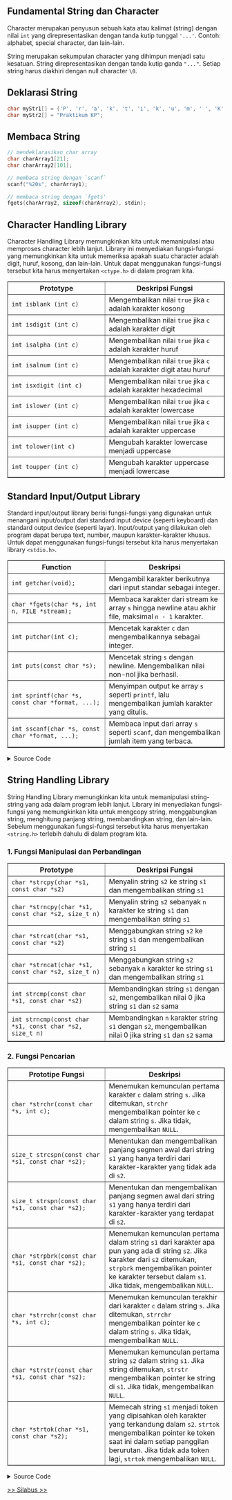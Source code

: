 ## Fundamental String dan Character

Character merupakan penyusun sebuah kata atau kalimat (string) dengan nilai `int` yang direpresentasikan dengan tanda kutip tunggal `'...'`. Contoh: alphabet, special character, dan lain-lain.

String merupakan sekumpulan character yang dihimpun menjadi satu kesatuan. String direpresentasikan dengan tanda kutip ganda `"..."`. Setiap string harus diakhiri dengan null character `\0`.

## Deklarasi String

```C
char myStr1[] = {'P', 'r', 'a', 'k', 't', 'i', 'k', 'u', 'm', ' ', 'K', 'P', '\0'};
char myStr2[] = "Praktikum KP";
```

## Membaca String

```C
// mendeklarasikan char array
char charArray1[21];
char charArray2[101];

// membaca string dengan `scanf`
scanf("%20s", charArray1);

// membaca string dengan `fgets'
fgets(charArray2, sizeof(charArray2), stdin);
```

## Character Handling Library

Character Handling Library memungkinkan kita untuk memanipulasi atau memproses character lebih lanjut. Library ini menyediakan fungsi-fungsi yang memungkinkan kita untuk memeriksa apakah suatu character adalah digit, huruf, kosong, dan lain-lain. Untuk dapat menggunakan fungsi-fungsi tersebut kita harus menyertakan `<ctype.h>` di dalam program kita.

<table border="1">
  <tr>
    <th style="width:45%; text-align: center;">Prototype</th>
    <th style="width:55%; text-align: center;">Deskripsi Fungsi</th>
  </tr>
  <tr>
    <td><code>int isblank (int c)</code></td>
    <td>Mengembalikan nilai <code>true</code> jika <code>c</code> adalah karakter kosong</td>
  </tr>
  <tr>
    <td><code>int isdigit (int c)</code></td>
    <td>Mengembalikan nilai <code>true</code> jika <code>c</code> adalah karakter digit</td>
  </tr>
  <tr>
    <td><code>int isalpha (int c)</code></td>
    <td>Mengembalikan nilai <code>true</code> jika <code>c</code> adalah karakter huruf</td>
  </tr>
  <tr>
    <td><code>int isalnum (int c)</code></td>
    <td>Mengembalikan nilai <code>true</code> jika <code>c</code> adalah karakter digit atau huruf</td>
  </tr>
  <tr>
    <td><code>int isxdigit (int c)</code></td>
    <td>Mengembalikan nilai <code>true</code> jika <code>c</code> adalah karakter hexadecimal</td>
  </tr>
  <tr>
    <td><code>int islower (int c)</code></td>
    <td>Mengembalikan nilai <code>true</code> jika <code>c</code> adalah karakter lowercase</td>
  </tr>
  <tr>
    <td><code>int isupper (int c)</code></td>
    <td>Mengembalikan nilai <code>true</code> jika <code>c</code> adalah karakter uppercase</td>
  </tr>
  <tr>
    <td><code>int tolower(int c)</code></td>
    <td>Mengubah karakter lowercase menjadi uppercase</td>
  </tr>
  <tr>
    <td><code>int toupper (int c)</code></td>
    <td>Mengubah karakter uppercase menjadi lowercase</td>
  </tr>
</table>

## Standard Input/Output Library

Standard input/output library berisi fungsi-fungsi yang digunakan untuk menangani input/output dari standard input device (seperti keyboard) dan standard output device (seperti layar). Input/output yang dilakukan oleh program dapat berupa text, number, maupun karakter-karakter khusus. Untuk dapat menggunakan fungsi-fungsi tersebut kita harus menyertakan library `<stdio.h>`.

<table border="1">
  <tr>
    <th style="width:45%; text-align: center;">Function</th>
    <th style="width:55%; text-align: center;">Deskripsi</th>
  </tr>
  <tr>
    <td><code>int getchar(void);</code></td>
    <td>Mengambil karakter berikutnya dari input standar sebagai integer.</td>
  </tr>
  <tr>
    <td><code>char *fgets(char *s, int n, FILE *stream);</code></td>
    <td>Membaca karakter dari stream ke array <code>s</code> hingga newline atau akhir file, maksimal <code>n - 1</code> karakter.</td>
  </tr>
  <tr>
    <td><code>int putchar(int c);</code></td>
    <td>Mencetak karakter <code>c</code> dan mengembalikannya sebagai integer.</td>
  </tr>
  <tr>
    <td><code>int puts(const char *s);</code></td>
    <td>Mencetak string <code>s</code> dengan newline. Mengembalikan nilai non-nol jika berhasil.</td>
  </tr>
  <tr>
    <td><code>int sprintf(char *s, const char *format, ...);</code></td>
    <td>Menyimpan output ke array <code>s</code> seperti <code>printf</code>, lalu mengembalikan jumlah karakter yang ditulis.</td>
  </tr>
  <tr>
    <td><code>int sscanf(char *s, const char *format, ...);</code></td>
    <td>Membaca input dari array <code>s</code> seperti <code>scanf</code>, dan mengembalikan jumlah item yang terbaca.</td>
  </tr>
</table>

<details>
<summary>Source Code</summary>

```c
#include <stdio.h>

int main() {
    int c;
    printf("Ketik satu huruf: ");
    c = getchar();   // baca satu karakter
    printf("Karakter yang dibaca: %c\n", c);
    return 0;
}

#include <stdio.h>

int main() {
    char str[50];
    printf("Masukkan teks: ");
    fgets(str, sizeof(str), stdin);  // baca string
    printf("Teks yang dibaca: %s\n", str);
    return 0;
}

#include <stdio.h>

int main() {
    putchar('A');   // cetak satu huruf
    putchar('\n');  // cetak newline
    return 0;
}

#include <stdio.h>

int main() {
    puts("Halo, dunia!");  // langsung ada newline
    return 0;
}

#include <stdio.h>

int main() {
    char buffer[100];
    int umur = 20;
    sprintf(buffer, "Umur saya %d tahun", umur);
    puts(buffer);   // tampilkan hasil sprintf
    return 0;
}

#include <stdio.h>

int main() {
    char data[] = "123 45.67";
    int a;
    float b;
    sscanf(data, "%d %f", &a, &b);
    printf("Hasil parsing: a = %d, b = %.2f\n", a, b);
    return 0;
}
```
</details>

## String Handling Library

String Handling Library memungkinkan kita untuk memanipulasi string-string yang ada dalam program lebih lanjut. Library ini menyediakan fungsi-fungsi yang memungkinkan kita untuk mengcopy string, menggabungkan string, menghitung panjang string, membandingkan string, dan lain-lain. Sebelum menggunakan fungsi-fungsi tersebut kita harus menyertakan `<string.h>` terlebih dahulu di dalam program kita.

### 1. Fungsi Manipulasi dan Perbandingan

<table border="1">
  <tr>
    <th style="width:45%; text-align: center">Prototype</th>
    <th style="width:55%; text-align: center">Deskripsi Fungsi</th>
  </tr>
  <tr>
    <td><code>char *strcpy(char *s1, const char *s2)</code></td>
    <td>Menyalin string <code>s2</code> ke string <code>s1</code> dan mengembalikan string <code>s1</code></td>
  </tr>
  <tr>
    <td><code>char *strncpy(char *s1, const char *s2, size_t n)</code></td>
    <td>Menyalin string <code>s2</code> sebanyak <code>n</code> karakter ke string <code>s1</code> dan mengembalikan string <code>s1</code></td>
  </tr>
  <tr>
    <td><code>char *strcat(char *s1, const char *s2)</code></td>
    <td>Menggabungkan string <code>s2</code> ke string <code>s1</code> dan mengembalikan string <code>s1</code></td>
  </tr>
  <tr>
    <td><code>char *strncat(char *s1, const char *s2, size_t n)</code></td>
    <td>Menggabungkan string <code>s2</code> sebanyak <code>n</code> karakter ke string <code>s1</code> dan mengembalikan string <code>s1</code></td>
  </tr>
  <tr>
    <td><code>int strcmp(const char *s1, const char *s2)</code></td>
    <td>Membandingkan string <code>s1</code> dengan <code>s2</code>, mengembalikan nilai 0 jika string <code>s1</code> dan <code>s2</code> sama</td>
  </tr>
  <tr>
    <td><code>int strncmp(const char *s1, const char *s2, size_t n)</code></td>
    <td>Membandingkan <code>n</code> karakter string <code>s1</code> dengan <code>s2</code>, mengembalikan nilai 0 jika string <code>s1</code> dan <code>s2</code> sama</td>
  </tr>
</table>

### 2. Fungsi Pencarian

<table border="1">
  <tr>
    <th style="width:45%; text-align: center;">Prototipe Fungsi</th>
    <th style="width:55%; text-align: center;">Deskripsi</th>
  </tr>
  <tr>
    <td><code>char *strchr(const char *s, int c);</code></td>
    <td>Menemukan kemunculan pertama karakter <code>c</code> dalam string <code>s</code>. Jika ditemukan, <code>strchr</code> mengembalikan pointer ke <code>c</code> dalam string <code>s</code>. Jika tidak, mengembalikan <code>NULL</code>.</td>
  </tr>
  <tr>
    <td><code>size_t strcspn(const char *s1, const char *s2);</code></td>
    <td>Menentukan dan mengembalikan panjang segmen awal dari string <code>s1</code> yang hanya terdiri dari karakter-karakter yang tidak ada di <code>s2</code>.</td>
  </tr>
  <tr>
    <td><code>size_t strspn(const char *s1, const char *s2);</code></td>
    <td>Menentukan dan mengembalikan panjang segmen awal dari string <code>s1</code> yang hanya terdiri dari karakter-karakter yang terdapat di <code>s2</code>.</td>
  </tr>
  <tr>
    <td><code>char *strpbrk(const char *s1, const char *s2);</code></td>
    <td>Menemukan kemunculan pertama dalam string <code>s1</code> dari karakter apa pun yang ada di string <code>s2</code>. Jika karakter dari <code>s2</code> ditemukan, <code>strpbrk</code> mengembalikan pointer ke karakter tersebut dalam <code>s1</code>. Jika tidak, mengembalikan <code>NULL</code>.</td>
  </tr>
  <tr>
    <td><code>char *strrchr(const char *s, int c);</code></td>
    <td>Menemukan kemunculan terakhir dari karakter <code>c</code> dalam string <code>s</code>. Jika ditemukan, <code>strrchr</code> mengembalikan pointer ke <code>c</code> dalam string <code>s</code>. Jika tidak, mengembalikan <code>NULL</code>.</td>
  </tr>
  <tr>
    <td><code>char *strstr(const char *s1, const char *s2);</code></td>
    <td>Menemukan kemunculan pertama string <code>s2</code> dalam string <code>s1</code>. Jika string ditemukan, <code>strstr</code> mengembalikan pointer ke string di <code>s1</code>. Jika tidak, mengembalikan <code>NULL</code>.</td>
  </tr>
  <tr>
    <td><code>char *strtok(char *s1, const char *s2);</code></td>
    <td>Memecah string <code>s1</code> menjadi token yang dipisahkan oleh karakter yang terkandung dalam <code>s2</code>. <code>strtok</code> mengembalikan pointer ke token saat ini dalam setiap panggilan berurutan. Jika tidak ada token lagi, <code>strtok</code> mengembalikan <code>NULL</code>.</td>
  </tr>
</table>

<details>
<summary>Source Code</summary>

```c
#include <stdio.h>
int main() {

    // MANIP
    char a[20], b[] = "Halo";
    strcpy(a, b); // a = "Halo"

    char a[20];
    strncpy(a, "Praktikum", 5); // a = "Prakt"

    char a[20] = "Hello ";
    char b[] = "World";
    strcat(a, b); // a = "Hello World"

    char a[20] = "Data";
    strncat(a, "Structure", 4); // a = "DataStru"

    // PENCARIAN
    char str[] = "informatika";
    printf("%s", strchr(str, 'm')); // output: "matika"

    char s1[] = "abcdef";
    char s2[] = "xzce";
    printf("%zu", strcspn(s1, s2)); // output: 2 ("ab")

    char s1[] = "abcde321";
    char s2[] = "abcde";
    printf("%zu", strspn(s1, s2)); // output: 5

    char s1[] = "praktikum";
    char s2[] = "xyz";
    printf("%s", strpbrk(s1, s2)); // output: NULL (tidak ada huruf x, y, z)

    char str[] = "informatika";
    printf("%s", strrchr(str, 'a')); // output: "a"

    char str[] = "praktikum c";
    printf("%s", strstr(str, "tik")); // output: "tikum c"

    char str[] = "satu,dua,tiga";
    char *token = strtok(str, ",");
    while(token != NULL) {
        printf("%s\n", token);
        token = strtok(NULL, ",");
    }

    return 0;
    
}
```
</details>

[&gt;&gt; Silabus &gt;&gt;](/silabus.md)

